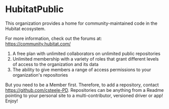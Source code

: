 # HubitatPublic
This organization provides a home for community-maintained code in the Hubitat ecosystem.

For more information, check out the forums at: https://community.hubitat.com/

<ol><li>A free plan with unlimited collaborators on unlimited public repositories</li>
<li>Unlimited membership with a variety of roles that grant different levels of access to the organization and its data</li>
<li>The ability to give members a range of access permissions to your organization's repositories</li></ol>

But you need to be a Member first. Therefore, to add a repository, contact https://github.com/csteele-PD. 
Repositories can be anything from a Readme pointing to your personal site to a multi-contributor, versioned driver or app!
Enjoy!


